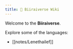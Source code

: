 ```yaml
---
title: 🦉 Biiraiverse Wiki
---
```


Welcome to the **Biiraiverse**.

Explore some of the languages:

- [[notes/Lenethailef]]